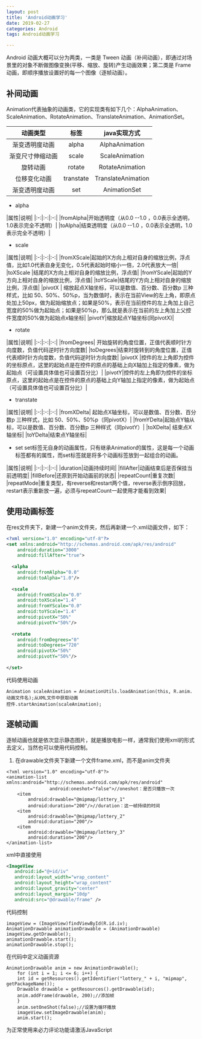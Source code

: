 ```yaml
---
layout: post
title: 'Android动画学习'
date: 2019-02-27
categories: Android
tags: Android动画学习

---
```


Android 动画大概可以分为两类，一类是 Tween 动画（补间动画），即通过对场景里的对象不断做图像变换(平移、缩放、旋转)产生动画效果；第二类是 Frame 动画，即顺序播放设置好的每一个图像（逐帧动画）。

## 补间动画
Animation代表抽象的动画类，它的实现类有如下几个：AlphaAnimation、ScaleAnimation、RotateAnimation、TranslateAnimation、AnimationSet。


|动画类型|标签|java实现方式|
|:-:|:-:|:-:|
|渐变透明度动画|alpha|AlphaAnimation|
|渐变尺寸伸缩动画|scale|ScaleAnimation|
|旋转动画|rotate|RotateAnimation|
|位移变化动画|transtate|TranslateAnimation|
|渐变透明度动画|set|AnimationSet|

- alpha

|属性|说明|
|:-:|:-:|:-:|
|fromAlpha|开始透明度（从0.0 --1.0 ，0.0表示全透明，1.0表示完全不透明）|
|toAlpha|结束透明度（从0.0 --1.0 ，0.0表示全透明，1.0表示完全不透明）|

-  scale

|属性|说明|
|:-:|:-:|:-:|
|fromXScale|起始的X方向上相对自身的缩放比例，浮点值，比如1.0代表自身无变化，0.5代表起始时缩小一倍，2.0代表放大一倍|
|toXScale |结尾的X方向上相对自身的缩放比例，浮点值|
|fromYScale|起始的Y方向上相对自身的缩放比例，浮点值|
|toYScale|结尾的Y方向上相对自身的缩放比例，浮点值|
|pivotX | 缩放起点X轴坐标，可以是数值、百分数、百分数p 三种样式，比如 50、50%、50%p，当为数值时，表示在当前View的左上角，即原点处加上50px，做为起始缩放点；如果是50%，表示在当前控件的左上角加上自己宽度的50%做为起始点；如果是50%p，那么就是表示在当前的左上角加上父控件宽度的50%做为起始点x轴坐标|
|pivotY|缩放起点Y轴坐标(同pivotX)|

-  rotate

|属性|说明|
|:-:|:-:|:-:|
|fromDegrees| 开始旋转的角度位置，正值代表顺时针方向度数，负值代码逆时针方向度数|
|toDegrees|结束时旋转到的角度位置，正值代表顺时针方向度数，负值代码逆时针方向度数|
|pivotX |控件的左上角即为控件的坐标原点，这里的起始点是在控件的原点的基础上向X轴加上指定的像素，做为起始点（可设置具体值也可设置百分比）|
|pivotY|控件的左上角即为控件的坐标原点，这里的起始点是在控件的原点的基础上向Y轴加上指定的像素，做为起始点（可设置具体值也可设置百分比）|


-  transtate

|属性|说明|
|:-:|:-:|:-:|
|fromXDelta| 起始点X轴坐标，可以是数值、百分数、百分数p 三种样式，比如 50、50%、50%p（同pivotX）|
|fromYDelta|起始点Y轴从标，可以是数值、百分数、百分数p 三种样式（同pivotY）|
|toXDelta| 结束点X轴坐标|
|toYDelta|结束点Y轴坐标|

- set
set标签无自身的动画属性，只有继承Animation的属性，这是每一个动画标签都有的属性，而set标签就是将多个动画标签放到一起组合的动画。

|属性|说明|
|:-:|:-:|:-:|
|duration|动画持续时间|
|fillAfter|动画结束后是否保挂当前透明度|
|fillBefore|还原到开始动画前的状态|
|repeatCount|重复次数|
|repeatMode|重复类型，有reverse和restart两个值，reverse表示倒序回放，restart表示重新放一遍，必须与repeatCount一起使用才能看到效果|


## 使用动画标签

在res文件夹下，新建一个anim文件夹，然后再新建一个.xml动画文件，如下：
```xml
<?xml version="1.0" encoding="utf-8"?>  
<set xmlns:android="http://schemas.android.com/apk/res/android"  
    android:duration="3000"  
    android:fillAfter="true">  
      
  <alpha   
    android:fromAlpha="0.0"  
    android:toAlpha="1.0"/>  
    
  <scale  
    android:fromXScale="0.0"  
    android:toXScale="1.4"  
    android:fromYScale="0.0"  
    android:toYScale="1.4"  
    android:pivotX="50%"  
    android:pivotY="50%"/>  
    
  <rotate  
    android:fromDegrees="0"  
    android:toDegrees="720"  
    android:pivotX="50%"  
    android:pivotY="50%"/>  
         
</set>
```

代码使用动画
```android
Animation scaleAnimation = AnimationUtils.loadAnimation(this, R.anim.动画文件名);从XML文件中获取动画
控件.startAnimation(scaleAnimation); 
```


## 逐帧动画
逐帧动画也就是依次显示静态图片，就是播放电影一样，通常我们使用xml的形式去定义，当然也可以使用代码控制。


1. 在drawable文件夹下新建一个文件frame.xml，而不是anim文件夹
```android
<?xml version="1.0" encoding="utf-8"?>
<animation-list xmlns:android="http://schemas.android.com/apk/res/android"
                android:oneshot="false">//oneshot：是否只播放一次
    <item
        android:drawable="@mipmap/lottery_1"
        android:duration="200"/>//duration：这一帧持续的时间
    <item
        android:drawable="@mipmap/lottery_2"
        android:duration="200"/>
    <item
        android:drawable="@mipmap/lottery_3"
        android:duration="200"/>
</animation-list>
```
xml中直接使用

```xml
<ImageView
   android:id="@+id/iv"
   android:layout_width="wrap_content"
   android:layout_height="wrap_content"
   android:layout_gravity="center"
   android:layout_margin="10dp"
   android:src="@drawable/frame" />
```

代码控制

```android
imageView = (ImageView)findViewById(R.id.iv);
AnimationDrawable animationDrawable = (AnimationDrawable) imageView.getDrawable();
animationDrawable.start();
animationDrawable.stop();
```

在代码中定义动画资源

```android
AnimationDrawable anim = new AnimationDrawable();
    for (int i = 1; i <= 6; i++) {
    int id = getResources().getIdentifier("lottery_" + i, "mipmap", getPackageName());
    Drawable drawable = getResources().getDrawable(id);
    anim.addFrame(drawable, 200);//添加帧
    }
    anim.setOneShot(false);//设置为循环播放
    imageView.setImageDrawable(anim);
    anim.start();
```

<!-- 来必力City版安装代码 -->
<div id="lv-container" data-id="city" data-uid="MTAyMC8zMjU2Ny85MTI4">
<script type="text/javascript">
   (function(d, s) {
   var j, e = d.getElementsByTagName(s)[0];

   if (typeof LivereTower === 'function') { return; }

   j = d.createElement(s);
   j.src = 'https://cdn-city.livere.com/js/embed.dist.js';
   j.async = true;

   e.parentNode.insertBefore(j, e);
   })(document, 'script');
</script>
<noscript> 为正常使用来必力评论功能请激活JavaScript</noscript>
</div>


<!-- City版安装代码已完成 -->